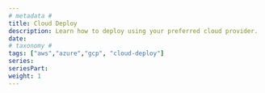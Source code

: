 ```yaml
---
# metadata # 
title: Cloud Deploy
description: Learn how to deploy using your preferred cloud provider.
date: 
# taxonomy #
tags: ["aws","azure","gcp", "cloud-deploy"]
series:
seriesPart:
weight: 1
---
```

